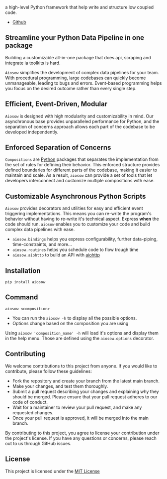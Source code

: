 
a high-level Python framework that help write and structure low coupled code.

- [Github](https://github.com/exorde-labs/aiosow) 

## Streamline your Python Data Pipeline in one package
Building a customizable all-in-one package that does api, scraping and integrate ia toolkits is hard.

`Aiosow` simplifies the development of complex data pipelines for your team. 
With procedural programming, large codebases can quickly become unmanageable, 
leading to bugs and errors. Event-based programming helps you focus on the desired outcome 
rather than every single step.


## Efficient, Event-Driven, Modular
`Aiosow` is designed with high modularity and customizability in mind.
Our asynchronous base provides unparalleled performance for Python, and the separation of concerns approach 
allows each part of the codebase to be developed independently.


## Enforced Separation of Concerns 

`Compositions` are [Python](https://www.python.org/) packages that separates the implementation from the 
set of rules for defining their behavior. This enforced structure provides defined boundaries for different
parts of the codebase, making it easier to maintain and scale. As a result, `aiosow` can provide a set 
of tools that let developers interconnect and customize multiple compositions with ease.

## Customizable Asynchronous Python Scripts
`Aiosow` provides decorators and utilities for easy and efficient event triggering implementations.
This means you can re-write the program's behavior without having to re-write it's technical aspect.
Express **when** the code should run. `aiosow` enables you to customize your code and build complex
data pipelines with ease.

- `aiosow.bindings` helps you express configurability, further data-piping, time-constraints, and more... 
- `aiosow.routines` helps you schedule code to flow trough time 
- `aiosow.aiohttp` to build an API with [aiohttp](https://docs.aiohttp.org/en/stable/)

## Installation

```
pip install aiosow
```

## Command

```
aiosow <composition>
```

- You can run the `aiosow -h` to display all the possible options.
- Options change based on the composition you are using

Using `aiosow 'composition_name' -h` will load it's options and display them in 
the help menu. Those are defined using the `aiosow.options` decorator.

## Contributing

We welcome contributions to this project from anyone. If you would like to contribute, please follow these guidelines:

- Fork the repository and create your branch from the latest main branch.
- Make your changes, and test them thoroughly.
- Submit a pull request describing your changes and explaining why they should be merged. Please ensure that your pull request adheres to our code of conduct.
- Wait for a maintainer to review your pull request, and make any requested changes.
- Once your pull request is approved, it will be merged into the main branch.

By contributing to this project, you agree to license your contribution under the project's license. If you have any questions or concerns, please reach out to us through GitHub issues.

## License

This project is licensed under the [MIT License](https://opensource.org/license/mit/)
